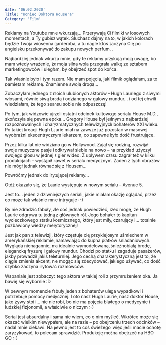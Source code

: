 ```yaml
---
date: '06.02.2020'
Title: "Koniec Doktora House'a"
Category: 'Film'
---
```


Reklamy na Youtube mnie wkurzają…
Przerywają Ci filmiki w losowych momentach, a Ty gubisz wątek. Słuchasz dajmy na to, w jakich kolorach będzie Twoja wiosenna garderoba, a tu nagle ktoś zaczyna Cię po angielsku przekonywać do zakupu nowych perfum…

Najbardziej jednak wkurza mnie, gdy te reklamy przykują moją uwagę, bo mam wtedy wrażenie, że moja silna wola przegrała walkę ze sztabem marketingowców i uległam, by obejrzeć spot do końca.

Tak właśnie było i tym razem. Nie mam pojęcia, jaki filmik oglądałam, za to pamiętam reklamę. Znamienne swoją drogą…

Zobaczyłam jednego z moich ulubionych aktorów – Hugh Lauriego z siwymi włosami, równie siwą brodą i odzianego w galowy mundur… i od tej chwili wiedziałam, że tego seansu sobie nie odpuszczę!

Po tym, jak widzowie ujrzeli ostatni odcinek kultowego serialu House M.D., skończyła się pewna epoka… Gregory House był jednym z najbardziej rozpoznawalnych i charyzmatycznych telewizyjnych bohaterów XXI wieku. Po takiej kreacji Hugh Laurie miał na zawsze już pozostać w masowej wyobraźni ekscentrycznym lekarzem, co zapewne było dość frustrujące.

Przez kilka lat nie widziano go w Hollywood. Zajął się rodziną, rozwijał swoje muzyczne pasje i odkrywał siebie na nowo – na przykład użyczył swojego głosu w jednej z gier wideo. Z upływem czasu zagrał też w kilku produkcjach – wystąpił nawet w serialu medycznym. Żaden z tych obrazów nie mógł jednak równać się z Housem…

Powróćmy jednak do irytującej reklamy…

Otóż okazało się, że Laurie występuje w nowym serialu – Avenue 5.

Jest to… jeden z dziwniejszych seriali, jakie miałam okazję oglądać, przez co może tak właśnie mnie intryguje :-)

By nie zdradzić fabuły, ale coś jednak powiedzieć, rzec mogę, że Hugh Laurie odgrywa tu jedną z głównych ról. Jego bohater to kapitan wycieczkowego statku kosmicznego, który jest miły, czarujący i… totalnie pozbawiony wiedzy merytorycznej!

Jest jak pan z telewizji, który częstuje cię przyklejonym uśmiechem w amerykańskiej reklamie, namawiając do kupna płatków śniadaniowych. Wygląda nienagannie, ma idealnie wymodelowaną, śnieżnobiałą brodę, elegancką fryzurę i galowy mundur. Chodzi po statku i zagaduje pasażerów, jakby prowadził jakiś teleturniej. Jego cechą charakterystyczną jest to, że ciągle zmienia akcent, nie mogąc się zdecydować, jakiego używać, co dość szybko zaczyna irytować rozmówców.

Wspaniale jest zobaczyć tego aktora w takiej roli z przymrużeniem oka. Ja bawię się wybornie :D

W pewnym momencie fabuły jeden z bohaterów ulega wypadkowi i potrzebuje pomocy medycznej. I oto nasz Hugh Laurie, nasz doktor House, jako żywy stoi i… nic nie robi, bo nie ma pojęcia bladego o medycynie i ludzkiej fizjonomii, a właściwie o niczym :-)

Serial jest absurdalny i sama nie wiem, co o nim myśleć. Wkrótce może się okazać wielkim niewypałem, ale na razie – po obejrzeniu trzech odcinków – nadal mnie ciekawi. Na pewno jest to coś świeżego, więc jeśli macie ochotę zaryzykować, to polecam sprawdzić. Produkcję można obejrzeć na HBO GO :-)
